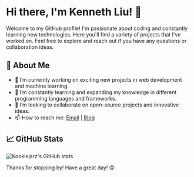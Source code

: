# Hi there, I'm Kenneth Liu! 👋

Welcome to my GitHub profile! I'm passionate about coding and constantly learning new technologies. Here you'll find a variety of projects that I've worked on. Feel free to explore and reach out if you have any questions or collaboration ideas.

## 🚀 About Me

- 🔭 I’m currently working on exciting new projects in web development and machine learning.
- 🌱 I’m constantly learning and expanding my knowledge in different programming languages and frameworks.
- 👯 I’m looking to collaborate on open-source projects and innovative ideas.
- 📫 How to reach me: [Email](mailto:liu@liuu.org) | [Blog](https://www.liuu.org/about)


## 📈 GitHub Stats

![Kookiejarz's GitHub stats](https://github-readme-stats.vercel.app/api?username=Kookiejarz&show_icons=true&theme=radical)

Thanks for stopping by! Have a great day! 😊
